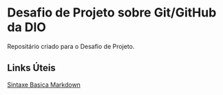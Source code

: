 # Desafio de Projeto sobre Git/GitHub da DIO
Repositário criado para o Desafio de Projeto.

## Links Úteis
[Sintaxe Basica Markdown](https://www.markdownguide.org/basic-syntax/)
